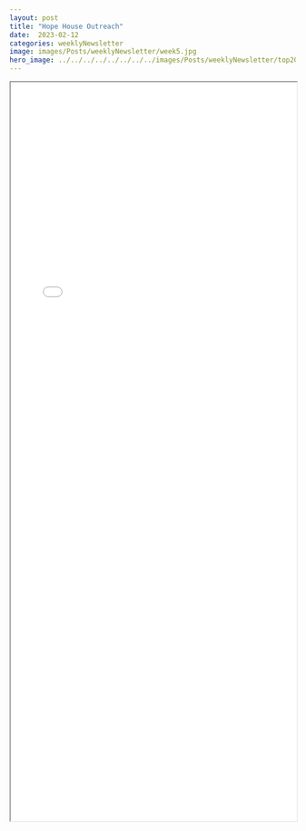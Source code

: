 ```yaml
---
layout: post
title: "Hope House Outreach"
date:  2023-02-12
categories: weeklyNewsletter
image: images/Posts/weeklyNewsletter/week5.jpg
hero_image: ../../../../../../../../images/Posts/weeklyNewsletter/top2023.png
---
```



<iframe src="{{ site.baseurl }}/BroncoBulletin/The Broncobots Bulletin 5.pdf" width="100%" height="1300em">
    </iframe>
